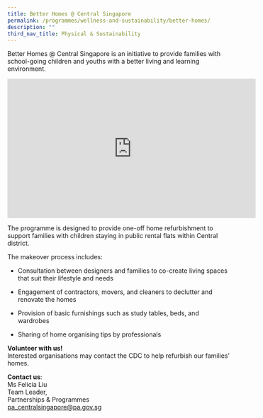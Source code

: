 ```yaml
---
title: Better Homes @ Central Singapore
permalink: /programmes/wellness-and-sustainability/better-homes/
description: ""
third_nav_title: Physical & Sustainability
---
```

Better Homes @ Central Singapore is an initiative to provide families with school-going children and youths with a better living and learning environment.

<iframe width="560" height="315" src="https://www.youtube.com/embed/0ab3xX-3PEE" title="YouTube video player" frameborder="0" allow="accelerometer; autoplay; clipboard-write; encrypted-media; gyroscope; picture-in-picture; web-share" allowfullscreen=""></iframe>

The programme is designed to provide one-off home refurbishment to support families with children staying in public rental flats within Central district. 

The makeover process includes:

*  Consultation between designers and families to co-create living spaces that suit their lifestyle and needs

*  Engagement of contractors, movers, and cleaners to declutter and renovate the homes

*  Provision of basic furnishings such as study tables, beds, and wardrobes

*  Sharing of home organising tips by professionals

**Volunteer with us!**  
Interested organisations may contact the CDC to help refurbish our families’ homes.

**Contact us**:  
Ms Felicia Liu  
Team Leader,  
Partnerships &amp; Programmes  
[pa\_centralsingapore@pa.gov.sg](mailto:pa_centralsingapore@pa.gov.sg)